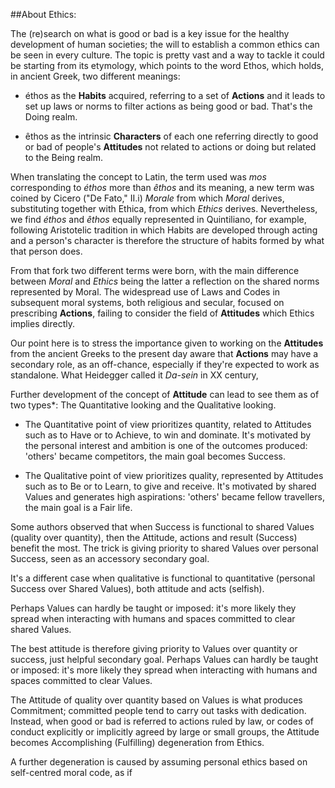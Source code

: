 ##About Ethics:

The (re)search on what is good or bad is a key issue for the healthy development of human societies; the will to establish a common ethics can be seen in every culture. The topic is pretty vast and a way to tackle it could be starting from its etymology, which points to the word Ethos, which holds, in ancient Greek, two different meanings:

* éthos as the **Habits** acquired, referring to a set of **Actions** and it leads to set up laws or norms to filter actions as being good or bad. That's the Doing realm.

* êthos as the intrinsic **Characters** of each one referring directly to good or bad of people's **Attitudes** not related to actions or doing but related to the Being realm. 

When translating the concept to Latin, the term used was *mos* corresponding to *éthos* more than *êthos* and its meaning, a new term was coined by Cicero ("De Fato," II.i) *Morale* from which *Moral* derives, substituting together with Ethica, from which *Ethics* derives. Nevertheless, we find *éthos* and *êthos* equally represented in Quintiliano, for example, following Aristotelic tradition in which Habits are developed through acting and a person's character is therefore the structure of habits formed by what that person does.

From that fork two different terms were born, with the main difference between *Moral* and *Ethics* being the latter a reflection on the shared norms represented by Moral. The widespread use of Laws and Codes in subsequent moral systems, both religious and secular, focused on prescribing  **Actions**, failing to consider the field of **Attitudes** which Ethics implies directly.

Our point here is to stress the importance given to working on the **Attitudes** from the ancient Greeks to the present day aware that **Actions** may have a secondary role, as an off-chance, especially if they're expected to work as standalone.
What Heidegger called it *Da-sein* in XX century,

Further development of the concept of **Attitude** can lead to see them as of two types*: The Quantitative looking and the Qualitative looking.

* The Quantitative point of view prioritizes quantity, related to Attitudes such as to Have or to Achieve, to win and dominate. It's motivated by the personal interest and ambition is one of the outcomes produced: 'others' became competitors,  the main goal becomes Success.

* The Qualitative point of view prioritizes quality, represented by Attitudes such as to Be or to Learn, to give and receive. It's motivated by shared Values and generates high aspirations: 'others' became fellow travellers, the main goal is a Fair life.

Some authors observed that when Success is functional to shared Values (quality over quantity), then the Attitude,  actions and result (Success) benefit the most. The trick is giving priority to shared Values over personal Success, seen as an accessory secondary goal. 

It's a different case when qualitative is functional to quantitative (personal Success over  Shared Values), both attitude and acts (selfish).

Perhaps Values can hardly be taught or imposed: it's more likely they spread when interacting with humans and spaces committed to clear shared Values.

The best attitude is therefore giving priority to Values over quantity or success, just helpful secondary goal. Perhaps Values can hardly be taught or imposed: it's more likely they spread when interacting with humans and spaces committed to clear Values.

The Attitude of quality over quantity based on Values is what produces Commitment; committed people tend to carry out tasks with dedication. Instead, when good or bad is referred to actions ruled by law, or codes of conduct explicitly or implicitly agreed by large or small groups, the Attitude becomes Accomplishing (Fulfilling) degeneration from Ethics.

A further degeneration is caused by assuming personal ethics based on self-centred moral code, as if 


